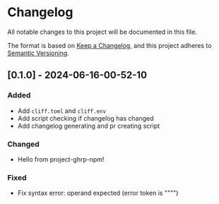 # Changelog

All notable changes to this project will be documented in this file.

The format is based on [Keep a Changelog](https://keepachangelog.com/en/1.0.0/),
and this project adheres to [Semantic Versioning](https://semver.org/spec/v2.0.0.html).

## [0.1.0] - 2024-06-16-00-52-10

### Added

- Add `cliff.toml` and `cliff.env`
- Add script checking if changelog has changed
- Add changelog generating and pr creating script

### Changed

- Hello from project-ghrp-npm!

### Fixed

- Fix syntax error: operand expected (error token is """")

